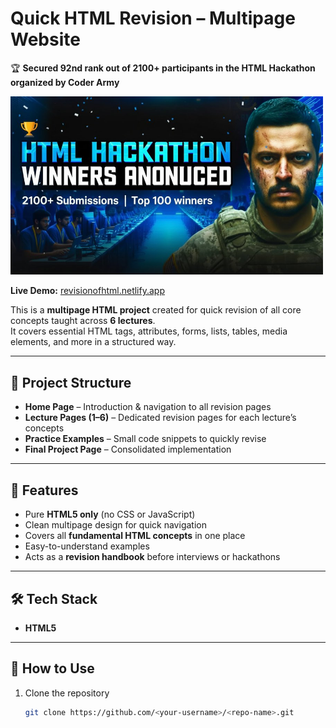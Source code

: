 # Quick HTML Revision – Multipage Website  

🏆 **Secured 92nd rank out of 2100+ participants in the HTML Hackathon organized by Coder Army**  

<img src="92%20nd%20Rank.jpeg" alt="HTML Hackathon Winner" width="500" />  

**Live Demo:** [revisionofhtml.netlify.app](https://revisionofhtml.netlify.app/)  

This is a **multipage HTML project** created for quick revision of all core concepts taught across **6 lectures**.  
It covers essential HTML tags, attributes, forms, lists, tables, media elements, and more in a structured way.  

---

## 📂 Project Structure  
- **Home Page** – Introduction & navigation to all revision pages  
- **Lecture Pages (1–6)** – Dedicated revision pages for each lecture’s concepts  
- **Practice Examples** – Small code snippets to quickly revise  
- **Final Project Page** – Consolidated implementation  

---

## 🚀 Features  
- Pure **HTML5 only** (no CSS or JavaScript)  
- Clean multipage design for quick navigation  
- Covers all **fundamental HTML concepts** in one place  
- Easy-to-understand examples  
- Acts as a **revision handbook** before interviews or hackathons  

---

## 🛠️ Tech Stack  
- **HTML5**  

---

## 🎯 How to Use  
1. Clone the repository  
   ```bash
   git clone https://github.com/<your-username>/<repo-name>.git

